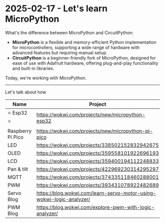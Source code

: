 # 2025-02-17 - Let's learn MicroPython


What's the difference between MicroPython and CircuitPython:

- **MicroPython** is a flexible and memory-efficient Python implementation for microcontrollers, supporting a wide range of hardware with advanced features but requiring manual setup.  
- **CircuitPython** is a beginner-friendly fork of MicroPython, designed for ease of use with Adafruit hardware, offering plug-and-play functionality and built-in libraries.

Today, we're working with MicroPython.

-----

Let's talk about how 

| Name                | Project                                            |
|---------------------|----------------------------------------------------|
| :star: Esp32 :star: | https://wokwi.com/projects/new/micropython-esp32   |
| Raspberry Pi Pico   | https://wokwi.com/projects/new/micropython-pi-pico |
| LED                 | https://wokwi.com/projects/338502152832942675      |
| OLED                | https://wokwi.com/projects/359558101922696193      |
| LCD                 | https://wokwi.com/projects/359400194112248833      |
| Pan &amp; tilt      | https://wokwi.com/projects/422969230314295297      |
| MQTT                | https://wokwi.com/projects/374335118460288001      |
| PWM                 | https://wokwi.com/projects/393431078922482689      |
| Servo Blog          | https://blog.wokwi.com/learn-servo-motor-using-wokwi-logic-analyzer/ | 
| PWM Blog            | https://blog.wokwi.com/explore-pwm-with-logic-analyzer/  |


